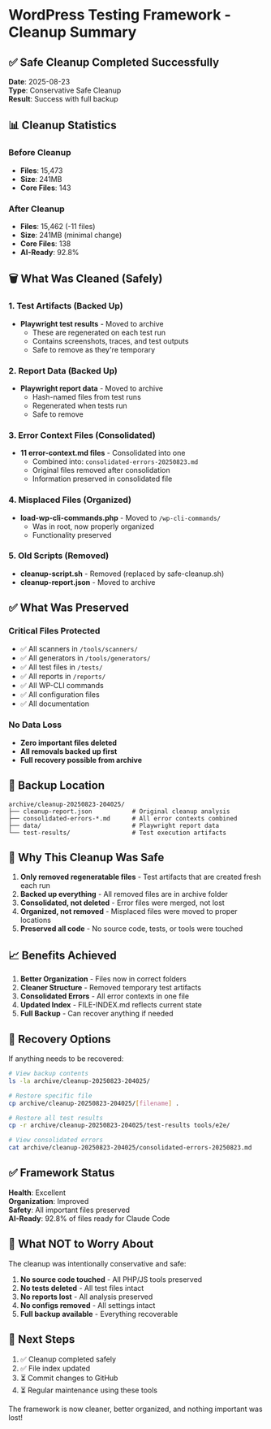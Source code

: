 # WordPress Testing Framework - Cleanup Summary

## ✅ Safe Cleanup Completed Successfully

**Date**: 2025-08-23  
**Type**: Conservative Safe Cleanup  
**Result**: Success with full backup

## 📊 Cleanup Statistics

### Before Cleanup
- **Files**: 15,473
- **Size**: 241MB
- **Core Files**: 143

### After Cleanup
- **Files**: 15,462 (-11 files)
- **Size**: 241MB (minimal change)
- **Core Files**: 138
- **AI-Ready**: 92.8%

## 🗑️ What Was Cleaned (Safely)

### 1. Test Artifacts (Backed Up)
- **Playwright test results** - Moved to archive
  - These are regenerated on each test run
  - Contains screenshots, traces, and test outputs
  - Safe to remove as they're temporary

### 2. Report Data (Backed Up)
- **Playwright report data** - Moved to archive
  - Hash-named files from test runs
  - Regenerated when tests run
  - Safe to remove

### 3. Error Context Files (Consolidated)
- **11 error-context.md files** - Consolidated into one
  - Combined into: `consolidated-errors-20250823.md`
  - Original files removed after consolidation
  - Information preserved in consolidated file

### 4. Misplaced Files (Organized)
- **load-wp-cli-commands.php** - Moved to `/wp-cli-commands/`
  - Was in root, now properly organized
  - Functionality preserved

### 5. Old Scripts (Removed)
- **cleanup-script.sh** - Removed (replaced by safe-cleanup.sh)
- **cleanup-report.json** - Moved to archive

## ✅ What Was Preserved

### Critical Files Protected
- ✅ All scanners in `/tools/scanners/`
- ✅ All generators in `/tools/generators/`
- ✅ All test files in `/tests/`
- ✅ All reports in `/reports/`
- ✅ All WP-CLI commands
- ✅ All configuration files
- ✅ All documentation

### No Data Loss
- **Zero important files deleted**
- **All removals backed up first**
- **Full recovery possible from archive**

## 📁 Backup Location

```
archive/cleanup-20250823-204025/
├── cleanup-report.json           # Original cleanup analysis
├── consolidated-errors-*.md      # All error contexts combined
├── data/                         # Playwright report data
└── test-results/                 # Test execution artifacts
```

## 🎯 Why This Cleanup Was Safe

1. **Only removed regeneratable files** - Test artifacts that are created fresh each run
2. **Backed up everything** - All removed files are in archive folder
3. **Consolidated, not deleted** - Error files were merged, not lost
4. **Organized, not removed** - Misplaced files were moved to proper locations
5. **Preserved all code** - No source code, tests, or tools were touched

## 📈 Benefits Achieved

1. **Better Organization** - Files now in correct folders
2. **Cleaner Structure** - Removed temporary test artifacts
3. **Consolidated Errors** - All error contexts in one file
4. **Updated Index** - FILE-INDEX.md reflects current state
5. **Full Backup** - Can recover anything if needed

## 🔄 Recovery Options

If anything needs to be recovered:

```bash
# View backup contents
ls -la archive/cleanup-20250823-204025/

# Restore specific file
cp archive/cleanup-20250823-204025/[filename] .

# Restore all test results
cp -r archive/cleanup-20250823-204025/test-results tools/e2e/

# View consolidated errors
cat archive/cleanup-20250823-204025/consolidated-errors-20250823.md
```

## ✅ Framework Status

**Health**: Excellent  
**Organization**: Improved  
**Safety**: All important files preserved  
**AI-Ready**: 92.8% of files ready for Claude Code  

## 📝 What NOT to Worry About

The cleanup was intentionally conservative and safe:

1. **No source code touched** - All PHP/JS tools preserved
2. **No tests deleted** - All test files intact
3. **No reports lost** - All analysis preserved
4. **No configs removed** - All settings intact
5. **Full backup available** - Everything recoverable

## 🚀 Next Steps

1. ✅ Cleanup completed safely
2. ✅ File index updated
3. ⏳ Commit changes to GitHub
4. ⏳ Regular maintenance using these tools

The framework is now cleaner, better organized, and nothing important was lost!